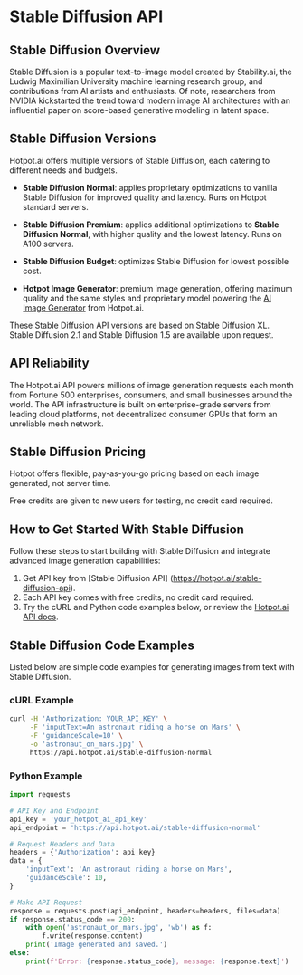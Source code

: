 # Stable Diffusion API

## Stable Diffusion Overview

Stable Diffusion is a popular text-to-image model created by Stability.ai, the Ludwig Maximilian University machine learning research group, and contributions from AI artists and enthusiasts. Of note, researchers from NVIDIA kickstarted the trend toward modern image AI architectures with an influential paper on score-based generative modeling in latent space.

## Stable Diffusion Versions

Hotpot.ai offers multiple versions of Stable Diffusion, each catering to different needs and budgets.

- **Stable Diffusion Normal**: applies proprietary optimizations to vanilla Stable Diffusion for improved quality and latency. Runs on Hotpot standard servers.

- **Stable Diffusion Premium**: applies additional optimizations to **Stable Diffusion Normal**, with higher quality and the lowest latency. Runs on A100 servers.

- **Stable Diffusion Budget**: optimizes Stable Diffusion for lowest possible cost.

- **Hotpot Image Generator**: premium image generation, offering maximum quality and the same styles and proprietary model powering the [AI Image Generator](https://hotpot.ai/art-generator) from Hotpot.ai.

These Stable Diffusion API versions are based on Stable Diffusion XL. Stable Diffusion 2.1 and Stable Diffusion 1.5 are available upon request.

## API Reliability

The Hotpot.ai API powers millions of image generation requests each month from Fortune 500 enterprises, consumers, and small businesses around the world. The API infrastructure is built on enterprise-grade servers from leading cloud platforms, not decentralized consumer GPUs that form an unreliable mesh network.

## Stable Diffusion Pricing

Hotpot offers flexible, pay-as-you-go pricing based on each image generated, not server time.

Free credits are given to new users for testing, no credit card required.

## How to Get Started With Stable Diffusion

Follow these steps to start building with Stable Diffusion and integrate advanced image generation capabilities:

1. Get API key from [Stable Diffusion API] (https://hotpot.ai/stable-diffusion-api).
2. Each API key comes with free credits, no credit card required.
3. Try the cURL and Python code examples below, or review the [Hotpot.ai API docs](https://hotpot.ai/docs/api).

## Stable Diffusion Code Examples

Listed below are simple code examples for generating images from text with Stable Diffusion.

### cURL Example

```bash
curl -H 'Authorization: YOUR_API_KEY' \
     -F 'inputText=An astronaut riding a horse on Mars' \
     -F 'guidanceScale=10' \
     -o 'astronaut_on_mars.jpg' \
     https://api.hotpot.ai/stable-diffusion-normal
```

### Python Example

```python
import requests

# API Key and Endpoint
api_key = 'your_hotpot_ai_api_key'
api_endpoint = 'https://api.hotpot.ai/stable-diffusion-normal'

# Request Headers and Data
headers = {'Authorization': api_key}
data = {
    'inputText': 'An astronaut riding a horse on Mars',
    'guidanceScale': 10,
}

# Make API Request
response = requests.post(api_endpoint, headers=headers, files=data)
if response.status_code == 200:
    with open('astronaut_on_mars.jpg', 'wb') as f:
        f.write(response.content)
    print('Image generated and saved.')
else:
    print(f'Error: {response.status_code}, message: {response.text}')
```
